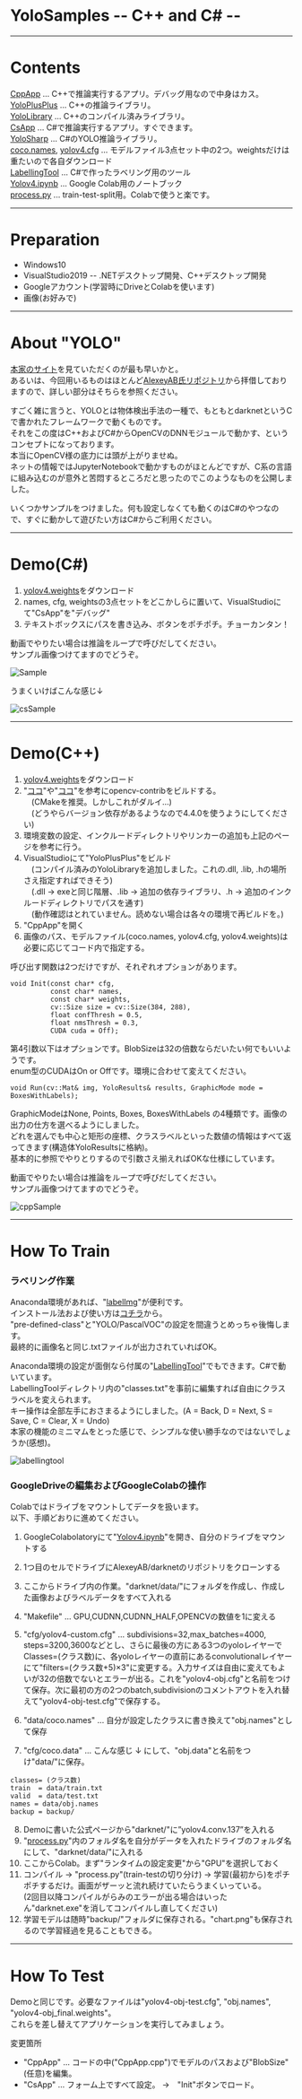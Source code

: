 # YoloSamples -- C++ and C# --
  
---
  
# Contents  
  
[CppApp](/CppApp) ... C++で推論実行するアプリ。デバッグ用なので中身はカス。  
[YoloPlusPlus](/YoloPlusPlus) ... C++の推論ライブラリ。  
[YoloLibrary](/YoloLibrary) ... C++のコンパイル済みライブラリ。  
[CsApp](/CsApp) ... C#で推論実行するアプリ。すぐできます。  
[YoloSharp](/YoloSharp) ... C#のYOLO推論ライブラリ。  
[coco.names](/coco.names), [yolov4.cfg](/yolov4.cfg) ... モデルファイル3点セット中の2つ。weightsだけは重たいので各自ダウンロード  
[LabellingTool](/LabellingTool) ... C#で作ったラベリング用のツール  
[Yolov4.ipynb](/Yolov4.ipynb) ... Google Colab用のノートブック  
[process.py](/process.py) ... train-test-split用。Colabで使うと楽です。  
  
---  
  
# Preparation
* Windows10
* VisualStudio2019 -- .NETデスクトップ開発、C++デスクトップ開発
* Googleアカウント(学習時にDriveとColabを使います)  
* 画像(お好みで)  
  
--- 
  
# About "YOLO"  
[本家のサイト](https://pjreddie.com/darknet/)を見ていただくのが最も早いかと。  
あるいは、今回用いるものはほとんど[AlexeyAB氏リポジトリ](https://github.com/AlexeyAB/darknet)から拝借しておりますので、詳しい部分はそちらを参照ください。  
  
すごく雑に言うと、YOLOとは物体検出手法の一種で、もともとdarknetというCで書かれたフレームワークで動くものです。  
それをこの度はC++およびC#からOpenCVのDNNモジュールで動かす、というコンセプトになっております。  
本当にOpenCV様の底力には頭が上がりませぬ。  
ネットの情報ではJupyterNotebookで動かすものがほとんどですが、C系の言語に組み込むのが意外と苦悶するところだと思ったのでこのようなものを公開しました。  
  
いくつかサンプルをつけました。何も設定しなくても動くのはC#のやつなので、すぐに動かして遊びたい方はC#からご利用ください。  
  
---
  
# Demo(C#)   
  
1. [yolov4.weights](https://github.com/AlexeyAB/darknet/releases/download/darknet_yolo_v3_optimal/yolov4.weights)をダウンロード  
2. names, cfg, weightsの3点セットをどこかしらに置いて、VisualStudioにて"CsApp"を"デバッグ"
3. テキストボックスにパスを書き込み、ボタンをポチポチ。チョーカンタン！  
  
動画でやりたい場合は推論をループで呼びだしてください。  
サンプル画像つけてますのでどうぞ。  
  
![Sample](/Sample.jpg)  
  
うまくいけばこんな感じ↓  
  
![csSample](/csSample.png)
  
---  
  
# Demo(C++)  
  
1. [yolov4.weights](https://github.com/AlexeyAB/darknet/releases/download/darknet_yolo_v3_optimal/yolov4.weights)をダウンロード  
2. "[ココ](https://swallow-incubate.com/archives/blog/20200508/)"や"[ココ](https://kamino.hatenablog.com/entry/opencv_contrib_install)"を参考にopencv-contribをビルドする。  
　(CMakeを推奨。しかしこれがダルイ...)  
　(どうやらバージョン依存があるようなので4.4.0を使うようにしてください)  
3. 環境変数の設定、インクルードディレクトリやリンカーの追加も上記のページを参考に行う。
4. VisualStudioにて"YoloPlusPlus"をビルド  
　(コンパイル済みのYoloLibraryを追加しました。これの.dll, .lib, .hの場所さえ指定すればできそう)  
　(.dll → exeと同じ階層、.lib → 追加の依存ライブラリ、.h → 追加のインクルードディレクトリでパスを通す)  
　(動作確認はとれていません。読めない場合は各々の環境で再ビルドを。)  
5. "CppApp"を開く  
6. 画像のパス、モデルファイル(coco.names, yolov4.cfg, yolov4.weights)は必要に応じてコード内で指定する。  
  
呼び出す関数は2つだけですが、それぞれオプションがあります。  
```
void Init(const char* cfg, 
          const char* names, 
          const char* weights, 
          cv::Size size = cv::Size(384, 288), 
          float confThresh = 0.5, 
          float nmsThresh = 0.3, 
          CUDA cuda = Off);
```
第4引数以下はオプションです。BlobSizeは32の倍数ならだいたい何でもいいようです。  
enum型のCUDAはOn or Offです。環境に合わせて変えてください。  
  
```
void Run(cv::Mat& img, YoloResults& results, GraphicMode mode = BoxesWithLabels);
```
GraphicModeはNone, Points, Boxes, BoxesWithLabels の4種類です。画像の出力の仕方を選べるようにしました。  
どれを選んでも中心と矩形の座標、クラスラベルといった数値の情報はすべて返ってきます(構造体YoloResultsに格納)。  
基本的に参照でやりとりするので引数さえ揃えればOKな仕様にしています。
  
動画でやりたい場合は推論をループで呼びだしてください。  
サンプル画像つけてますのでどうぞ。  
  
![cppSample](/cppSample.png)  
  
---  
  
# How To Train  
  
### ラベリング作業  
  
Anaconda環境があれば、"[labelImg](https://github.com/tzutalin/labelImg)"が便利です。  
インストール法および使い方は[コチラ](https://www.miki-ie.com/python/labelimg-annotation-yolo-darknet/)から。  
"pre-defined-class"と"YOLO/PascalVOC"の設定を間違うとめっちゃ後悔します。  
最終的に画像名と同じ.txtファイルが出力されていればOK。  
  
Anaconda環境の設定が面倒なら付属の"[LabellingTool](/LabelingTool)"でもできます。C#で動いています。  
LabellingToolディレクトリ内の"classes.txt"を事前に編集すれば自由にクラスラベルを変えられます。  
キー操作は全部左手におさまるようにしました。(A = Back, D = Next, S = Save, C = Clear, X = Undo)  
本家の機能のミニマムをとった感じで、シンプルな使い勝手なのではないでしょうか(感想)。  
  
![labellingtool](/labellingtool.png)  
  
### GoogleDriveの編集およびGoogleColabの操作  
  
Colabではドライブをマウントしてデータを扱います。  
以下、手順どおりに進めてください。  
  
1. GoogleColabolatoryにて"[Yolov4.ipynb](/Yolov4.ipynb)"を開き、自分のドライブをマウントする
2. 1つ目のセルでドライブにAlexeyAB/darknetのリポジトリをクローンする
3. ここからドライブ内の作業。"darknet/data/"にフォルダを作成し、作成した画像およびラベルデータをすべて入れる
4. "Makefile" ... GPU,CUDNN,CUDNN_HALF,OPENCVの数値を1に変える
5. "cfg/yolov4-custom.cfg" ... subdivisions=32,max_batches=4000, steps=3200,3600などとし、さらに最後の方にある3つのyoloレイヤーでClasses=(クラス数)に、各yoloレイヤーの直前にあるconvolutionalレイヤーにて"filters=(クラス数+5)×3"に変更する。入力サイズは自由に変えてもよいが32の倍数でないとエラーが出る。これを"yolov4-obj.cfg"と名前をつけて保存。次に最初の方の2つのbatch,subdivisionのコメントアウトを入れ替えて"yolov4-obj-test.cfg"で保存する。
6. "data/coco.names" ... 自分が設定したクラスに書き換えて"obj.names"として保存  
  
7. "cfg/coco.data" ... こんな感じ ↓ にして、"obj.data"と名前をつけ"data/"に保存。
```
classes= (クラス数)
train  = data/train.txt
valid  = data/test.txt
names = data/obj.names
backup = backup/
```  
  
8. Demoに書いた公式ページから"darknet/"に”yolov4.conv.137”を入れる
9. "[process.py](/process.py)"内のフォルダ名を自分がデータを入れたドライブのフォルダ名にして、"darknet/data/"に入れる
10. ここからColab。まず"ランタイムの設定変更"から"GPU"を選択しておく
11. コンパイル → "process.py"(train-testの切り分け) → 学習(最初から)をポチポチするだけ。画面がザーッと流れ続けていたらうまくいっている。  
(2回目以降コンパイルがらみのエラーが出る場合はいったん"darknet.exe"を消してコンパイルし直してください)  
12. 学習モデルは随時"backup/"フォルダに保存される。"chart.png"も保存されるので学習経過を見ることもできる。  
  
---
  
# How To Test  
  
Demoと同じです。必要なファイルは"yolov4-obj-test.cfg", "obj.names", "yolov4-obj_final.weights"。  
これらを差し替えてアプリケーションを実行してみましょう。  
  
変更箇所  
* "CppApp" ... コードの中("CppApp.cpp")でモデルのパスおよび"BlobSize"(任意)を編集。
* "CsApp" ... フォーム上ですべて設定。 →　"Init"ボタンでロード。
